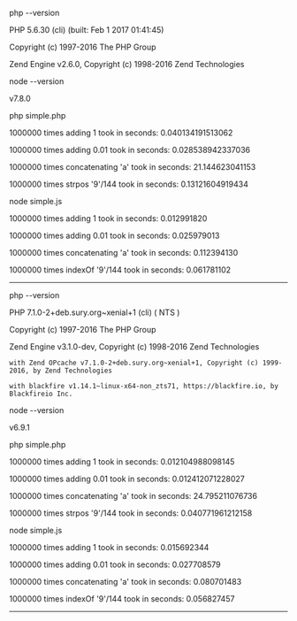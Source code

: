 php --version

PHP 5.6.30 (cli) (built: Feb  1 2017 01:41:45) 

Copyright (c) 1997-2016 The PHP Group

Zend Engine v2.6.0, Copyright (c) 1998-2016 Zend Technologies



node --version

v7.8.0



php simple.php 

1000000 times adding 1 took in seconds: 0.040134191513062

1000000 times adding 0.01 took in seconds: 0.028538942337036

1000000 times concatenating 'a' took in seconds: 21.144623041153

1000000 times strpos '9'/144 took in seconds: 0.13121604919434



node simple.js

1000000 times adding 1 took in seconds: 0.012991820

1000000 times adding 0.01 took in seconds: 0.025979013

1000000 times concatenating 'a' took in seconds: 0.112394130

1000000 times indexOf '9'/144 took in seconds: 0.061781102




------------------------------

php --version

PHP 7.1.0-2+deb.sury.org~xenial+1 (cli) ( NTS )

Copyright (c) 1997-2016 The PHP Group

Zend Engine v3.1.0-dev, Copyright (c) 1998-2016 Zend Technologies

    with Zend OPcache v7.1.0-2+deb.sury.org~xenial+1, Copyright (c) 1999-2016, by Zend Technologies

    with blackfire v1.14.1~linux-x64-non_zts71, https://blackfire.io, by Blackfireio Inc.



node --version

v6.9.1



php simple.php 

1000000 times adding 1 took in seconds: 0.012104988098145

1000000 times adding 0.01 took in seconds: 0.012412071228027

1000000 times concatenating 'a' took in seconds: 24.795211076736

1000000 times strpos '9'/144 took in seconds: 0.040771961212158



node simple.js 

1000000 times adding 1 took in seconds: 0.015692344

1000000 times adding 0.01 took in seconds: 0.027708579

1000000 times concatenating 'a' took in seconds: 0.080701483

1000000 times indexOf '9'/144 took in seconds: 0.056827457



------------------------------------------------------------------------